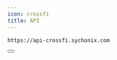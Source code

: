 ```yaml
---
icon: crossfi
title: API
---
```


<div class="code-block-wrapper"><!-- Note: Change nodename -->
  <pre><code>https://api-crossfi.sychonix.com</code></pre>
  <button class="copy-btn"><i class="fas fa-copy"></i></button>
</div>
